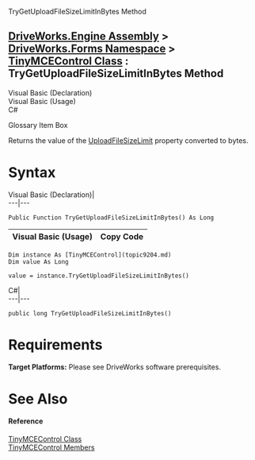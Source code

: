 TryGetUploadFileSizeLimitInBytes Method   
  
[DriveWorks.Engine Assembly](topic2156.md) > [DriveWorks.Forms Namespace](topic7266.md) > [TinyMCEControl Class](topic9204.md) : TryGetUploadFileSizeLimitInBytes Method  
---  
  
Visual Basic (Declaration)    
Visual Basic (Usage)    
C# 

Glossary Item Box

Returns the value of the [UploadFileSizeLimit](topic9242.md) property converted to bytes. 

# Syntax

Visual Basic (Declaration)|   
---|---  
      
    
    Public Function TryGetUploadFileSizeLimitInBytes() As Long  
  
Visual Basic (Usage)| Copy Code  
---|---  
      
    
    Dim instance As [TinyMCEControl](topic9204.md)
    Dim value As Long
     
    value = instance.TryGetUploadFileSizeLimitInBytes()  
  
C#|   
---|---  
      
    
    public long TryGetUploadFileSizeLimitInBytes()  
  
# Requirements

**Target Platforms:** Please see DriveWorks software prerequisites.

# See Also

#### Reference

[TinyMCEControl Class](topic9204.md)   
[TinyMCEControl Members](topic9205.md)


